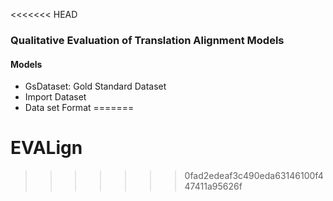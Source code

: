 <<<<<<< HEAD
### Qualitative Evaluation of Translation Alignment Models



#### Models
- GsDataset: Gold Standard Dataset
- Import Dataset
- Data set Format
=======
# EVALign
>>>>>>> 0fad2edeaf3c490eda63146100f447411a95626f
